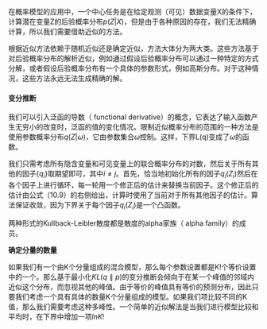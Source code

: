 在概率模型的应⽤中，⼀个中⼼任务是在给定观测（可见）数据变量X的条件下，计算潜在变量Z的后验概率分布$p(Z | X)$，但是由于各种原因的存在，我们无法精确计算，所以我们需要借助近似的方法。

根据近似⽅法依赖于随机近似还是确定近似，⽅法⼤体分为两⼤类。这些⽅法基于对后验概率分布的解析近似，例如通过假设后验概率分布可以通过⼀种特定的⽅式分解，或者假设后验概率分布有⼀个具体的参数形式，例如⾼斯分布。对于这种情况，这些⽅法永远⽆法⽣成精确的解。

#### 变分推断

我们可以引⼊泛函的导数（ functional derivative）的概念，它表达了输⼊函数产⽣⽆穷⼩的改变时，泛函的值的变化情况。限制近似概率分布的范围的⼀种⽅法是使⽤参数概率分布$q(Z | \omega)$，它由参数集合$\omega$控制。这样，下界L(q)变成了$\omega$的函数。

我们只需考虑所有隐含变量和可见变量上的联合概率分布的对数，然后关于所有其他的因⼦$\{q_i \}$取期望即可，其中$i \neq j$。⾸先，恰当地初始化所有的因⼦$q_i(Z_i)$然后在各个因⼦上进⾏循环，每⼀轮⽤⼀个修正后的估计来替换当前因⼦。这个修正后的估计由公式（10.9）的右侧给出，计算时使⽤了当前对于所有其他因⼦的估计。算法保证收敛，因为下界关于每个因⼦$q_i(Z_i)$是⼀个凸函数。

两种形式的Kullback-Leibler散度都是散度的alpha家族（ alpha family）的成员。

**确定分量的数量**

如果我们有⼀个由K个分量组成的混合模型，那么每个参数设置都是K!个等价设置中的⼀个。那么基于最⼩化$KL(q ∥ p)$的变分推断会倾向于在某⼀个峰值的邻域内近似这个分布，⽽忽视其他的峰值。由于等价的峰值具有等价的预测分布，因此只要我们考虑⼀个具有具体的数量K个分量组成的模型。如果我们项⽐较不同的K值，那么我们需要考虑这种多峰性。⼀个简单的近似解法是当我们进⾏模型⽐较和平均时，在下界中增加⼀项$ln K!$

